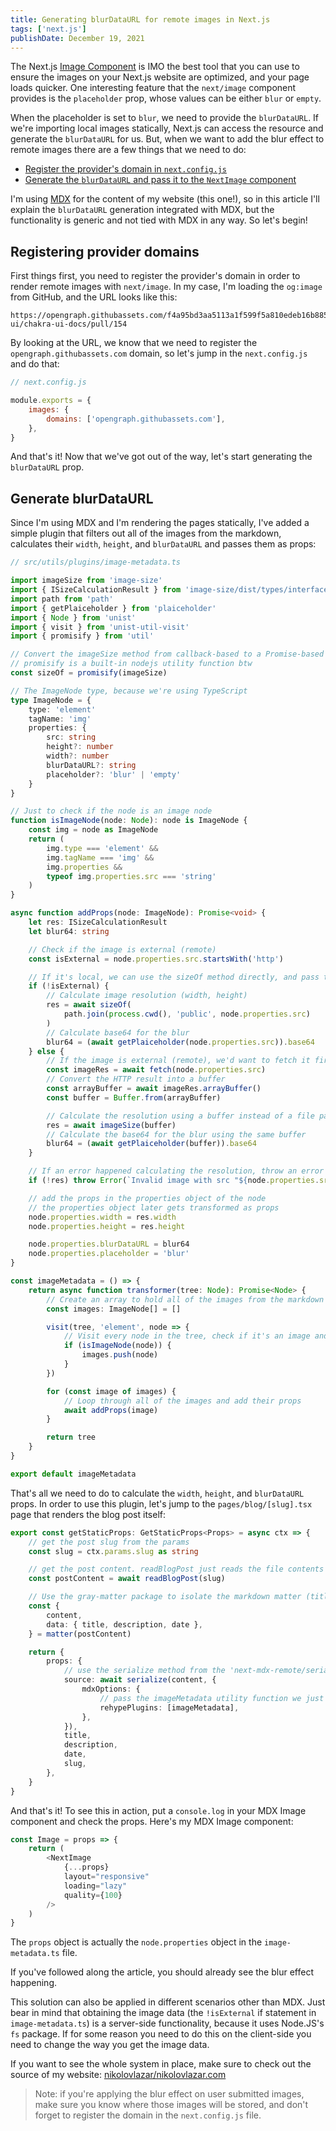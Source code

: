 ```yaml
---
title: Generating blurDataURL for remote images in Next.js
tags: ['next.js']
publishDate: December 19, 2021
---
```


The Next.js
[Image Component](https://nextjs.org/docs/basic-features/image-optimization) is
IMO the best tool that you can use to ensure the images on your Next.js website
are optimized, and your page loads quicker. One interesting feature that the
`next/image` component provides is the `placeholder` prop, whose values can be
either `blur` or `empty`.

When the placeholder is set to `blur`, we need to provide the `blurDataURL`. If
we're importing local images statically, Next.js can access the resource and
generate the `blurDataURL` for us. But, when we want to add the blur effect to
remote images there are a few things that we need to do:

-   [Register the provider's domain in `next.config.js`](#registering-provider-domains)
-   [Generate the `blurDataURL` and pass it to the `NextImage` component](#generate-blurdataurl)

I'm using [MDX](https://mdxjs.com/) for the content of my website (this one!),
so in this article I'll explain the `blurDataURL` generation integrated with
MDX, but the functionality is generic and not tied with MDX in any way. So let's
begin!

## Registering provider domains

First things first, you need to register the provider's domain in order to
render remote images with `next/image`. In my case, I'm loading the `og:image`
from GitHub, and the URL looks like this:

```text
https://opengraph.githubassets.com/f4a95bd3aa5113a1f599f5a810edeb16b885f3364b0443dc3c34a02c3290a5d8/chakra-ui/chakra-ui-docs/pull/154
```

By looking at the URL, we know that we need to register the
`opengraph.githubassets.com` domain, so let's jump in the `next.config.js` and
do that:

```javascript
// next.config.js

module.exports = {
    images: {
        domains: ['opengraph.githubassets.com'],
    },
}
```

And that's it! Now that we've got out of the way, let's start generating the
`blurDataURL` prop.

## Generate blurDataURL

Since I'm using MDX and I'm rendering the pages statically, I've added a simple
plugin that filters out all of the images from the markdown, calculates their
`width`, `height`, and `blurDataURL` and passes them as props:

```typescript
// src/utils/plugins/image-metadata.ts

import imageSize from 'image-size'
import { ISizeCalculationResult } from 'image-size/dist/types/interface'
import path from 'path'
import { getPlaiceholder } from 'plaiceholder'
import { Node } from 'unist'
import { visit } from 'unist-util-visit'
import { promisify } from 'util'

// Convert the imageSize method from callback-based to a Promise-based
// promisify is a built-in nodejs utility function btw
const sizeOf = promisify(imageSize)

// The ImageNode type, because we're using TypeScript
type ImageNode = {
    type: 'element'
    tagName: 'img'
    properties: {
        src: string
        height?: number
        width?: number
        blurDataURL?: string
        placeholder?: 'blur' | 'empty'
    }
}

// Just to check if the node is an image node
function isImageNode(node: Node): node is ImageNode {
    const img = node as ImageNode
    return (
        img.type === 'element' &&
        img.tagName === 'img' &&
        img.properties &&
        typeof img.properties.src === 'string'
    )
}

async function addProps(node: ImageNode): Promise<void> {
    let res: ISizeCalculationResult
    let blur64: string

    // Check if the image is external (remote)
    const isExternal = node.properties.src.startsWith('http')

    // If it's local, we can use the sizeOf method directly, and pass the path of the image
    if (!isExternal) {
        // Calculate image resolution (width, height)
        res = await sizeOf(
            path.join(process.cwd(), 'public', node.properties.src)
        )
        // Calculate base64 for the blur
        blur64 = (await getPlaiceholder(node.properties.src)).base64
    } else {
        // If the image is external (remote), we'd want to fetch it first
        const imageRes = await fetch(node.properties.src)
        // Convert the HTTP result into a buffer
        const arrayBuffer = await imageRes.arrayBuffer()
        const buffer = Buffer.from(arrayBuffer)

        // Calculate the resolution using a buffer instead of a file path
        res = await imageSize(buffer)
        // Calculate the base64 for the blur using the same buffer
        blur64 = (await getPlaiceholder(buffer)).base64
    }

    // If an error happened calculating the resolution, throw an error
    if (!res) throw Error(`Invalid image with src "${node.properties.src}"`)

    // add the props in the properties object of the node
    // the properties object later gets transformed as props
    node.properties.width = res.width
    node.properties.height = res.height

    node.properties.blurDataURL = blur64
    node.properties.placeholder = 'blur'
}

const imageMetadata = () => {
    return async function transformer(tree: Node): Promise<Node> {
        // Create an array to hold all of the images from the markdown file
        const images: ImageNode[] = []

        visit(tree, 'element', node => {
            // Visit every node in the tree, check if it's an image and push it in the images array
            if (isImageNode(node)) {
                images.push(node)
            }
        })

        for (const image of images) {
            // Loop through all of the images and add their props
            await addProps(image)
        }

        return tree
    }
}

export default imageMetadata
```

That's all we need to do to calculate the `width`, `height`, and `blurDataURL`
props. In order to use this plugin, let's jump to the `pages/blog/[slug].tsx`
page that renders the blog post itself:

```typescript
export const getStaticProps: GetStaticProps<Props> = async ctx => {
    // get the post slug from the params
    const slug = ctx.params.slug as string

    // get the post content. readBlogPost just reads the file contents using fs.readFile(postPath, 'utf8')
    const postContent = await readBlogPost(slug)

    // Use the gray-matter package to isolate the markdown matter (title, description, date) from the content
    const {
        content,
        data: { title, description, date },
    } = matter(postContent)

    return {
        props: {
            // use the serialize method from the 'next-mdx-remote/serialize' package to compile the MDX
            source: await serialize(content, {
                mdxOptions: {
                    // pass the imageMetadata utility function we just created
                    rehypePlugins: [imageMetadata],
                },
            }),
            title,
            description,
            date,
            slug,
        },
    }
}
```

And that's it! To see this in action, put a `console.log` in your MDX Image
component and check the props. Here's my MDX Image component:

```typescript
const Image = props => {
    return (
        <NextImage
            {...props}
            layout="responsive"
            loading="lazy"
            quality={100}
        />
    )
}
```

The `props` object is actually the `node.properties` object in the
`image-metadata.ts` file.

If you've followed along the article, you should already see the blur effect
happening.

This solution can also be applied in different scenarios other than MDX. Just
bear in mind that obtaining the image data (the `!isExternal` if statement in
`image-metadata.ts`) is a server-side functionality, because it uses Node.JS's
`fs` package. If for some reason you need to do this on the client-side you need
to change the way you get the image data.

If you want to see the whole system in place, make sure to check out the source
of my website:
[nikolovlazar/nikolovlazar.com](https://github.com/nikolovlazar/nikolovlazar.com)

> Note: if you're applying the blur effect on user submitted images, make sure
> you know where those images will be stored, and don't forget to register the
> domain in the `next.config.js` file.

